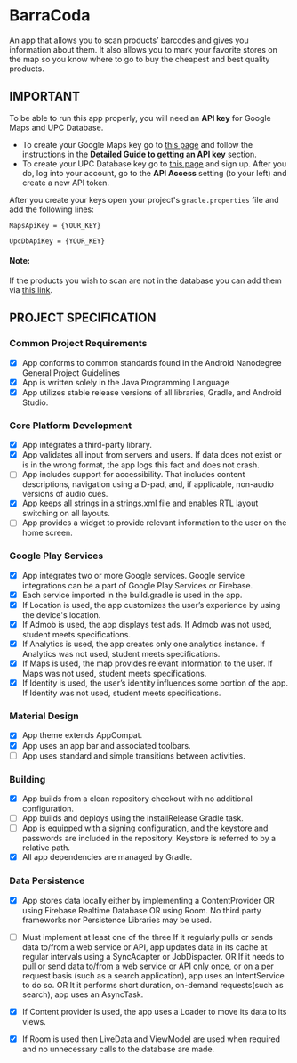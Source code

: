 # BarraCoda
An app that allows you to scan products’ barcodes and gives you information about them.
It also allows you to mark your favorite stores on the map so you know where to go to buy
the cheapest and best quality products.

## IMPORTANT
To be able to run this app properly, you will need an **API key** for Google Maps and UPC Database. 
 - To create your Google Maps key go to 
 [this page](https://developers.google.com/maps/documentation/embed/get-api-key#detailed-guide) 
 and follow the instructions in the **Detailed Guide to getting an API key** section. 
 - To create your UPC Database key go to [this page](http://upcdatabase.org/signup) and sign up. 
 After you do, log into your account, go to the **API Access** setting (to your left) and create a new
 API token.
 
 After you create your keys open your project's `gradle.properties` file and add the following lines:

 `MapsApiKey = {YOUR_KEY}`
 
 `UpcDbApiKey = {YOUR_KEY}`
 
 #### Note:
 If the products you wish to scan are not in the database you can add them via [this link](http://upcdatabase.org/add).

## PROJECT SPECIFICATION
### Common Project Requirements
 - [x] App conforms to common standards found in the Android Nanodegree General Project Guidelines
 - [x] App is written solely in the Java Programming Language
 - [x] App utilizes stable release versions of all libraries, Gradle, and Android Studio.

### Core Platform Development
 - [x] App integrates a third-party library.
 - [x] App validates all input from servers and users. If data does not exist or is in the wrong format,
  the app logs this fact and does not crash.
 - [ ] App includes support for accessibility. That includes content descriptions, navigation using a D-pad,
  and, if applicable, non-audio versions of audio cues.
 - [x] App keeps all strings in a strings.xml file and enables RTL layout switching on all layouts. 
 - [ ] App provides a widget to provide relevant information to the user on the home screen.
 
### Google Play Services
 - [x] App integrates two or more Google services. Google service integrations can be a part of 
 Google Play Services or Firebase.
 - [x] Each service imported in the build.gradle is used in the app.
 - [x] If Location is used, the app customizes the user’s experience by using the device's location.
 - [x] If Admob is used, the app displays test ads. If Admob was not used, student meets specifications.
 - [x] If Analytics is used, the app creates only one analytics instance. If Analytics was not used, 
 student meets specifications.
 - [x] If Maps is used, the map provides relevant information to the user. If Maps was not used, 
 student meets specifications.
 - [x] If Identity is used, the user’s identity influences some portion of the app. If Identity was 
 not used, student meets specifications.
 
### Material Design
 - [x] App theme extends AppCompat.
 - [x] App uses an app bar and associated toolbars.
 - [ ] App uses standard and simple transitions between activities.
 
### Building
 - [x] App builds from a clean repository checkout with no additional configuration.
 - [ ] App builds and deploys using the installRelease Gradle task.
 - [ ] App is equipped with a signing configuration, and the keystore and passwords are included in 
 the repository. Keystore is referred to by a relative path.
 - [x] All app dependencies are managed by Gradle.

### Data Persistence
 - [x] App stores data locally either by implementing a ContentProvider OR using Firebase Realtime 
 Database OR using Room. No third party frameworks nor Persistence Libraries may be used.
 - [ ] Must implement at least one of the three
       If it regularly pulls or sends data to/from a web service or API, app updates data in its 
       cache at regular intervals using a SyncAdapter or JobDispacter.
       OR
       If it needs to pull or send data to/from a web service or API only once, or on a per 
       request basis (such as a search application), app uses an IntentService to do so.
       OR
       It it performs short duration, on-demand requests(such as search), app uses an AsyncTask.
 - [x] If Content provider is used, the app uses a Loader to move its data to its views.
 - [x] If Room is used then LiveData and ViewModel are used when required and no unnecessary calls 
 to the database are made.
 
 
 
 
 
 
 
 
 
 
 
 
 
 
 
 